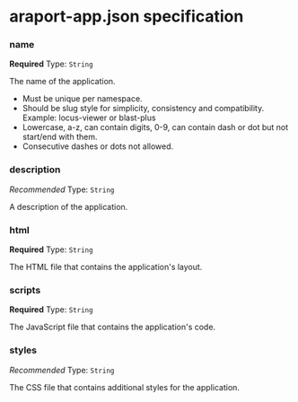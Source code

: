 # araport-app.json specification

### name

**Required**
Type: `String`

The name of the application.

- Must be unique per namespace.
- Should be slug style for simplicity, consistency and compatibility. Example: locus-viewer or blast-plus
- Lowercase, a-z, can contain digits, 0-9, can contain dash or dot but not start/end with them.
- Consecutive dashes or dots not allowed.

### description

*Recommended*
Type: `String`

A description of the application.

### html

**Required**
Type: `String`

The HTML file that contains the application's layout.

### scripts

**Required**
Type: `String`

The JavaScript file that contains the application's code.

### styles

*Recommended*
Type: `String`

The CSS file that contains additional styles for the application.

